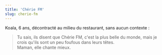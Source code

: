 ```yaml
---
title: 'Chérie FM'
slug: cherie-fm
---
```


Koala, 6 ans, décontracté au milieu du restaurant, sans aucun contexte :

> Tu sais, ils disent que Chérie FM, c'est la plus belle du monde, mais je crois qu'ils sont un peu foufous dans leurs têtes.  
> Maman, elle chante mieux.
